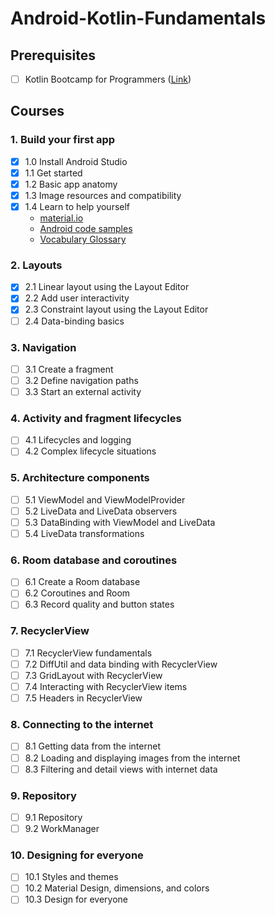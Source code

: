 # Android-Kotlin-Fundamentals

## Prerequisites
- [ ] Kotlin Bootcamp for Programmers ([Link](https://www.udacity.com/course/kotlin-bootcamp-for-programmers--ud9011))

## Courses
### 1. Build your first app
- [x] 1.0 Install Android Studio
- [x] 1.1 Get started 
- [x] 1.2 Basic app anatomy
- [x] 1.3 Image resources and compatibility
- [x] 1.4 Learn to help yourself
  - [material.io](https://material.io/)
  - [Android code samples](https://developer.android.com/samples/index.html?hl=en)
  - [Vocabulary Glossary](https://developers.google.com/android/for-all/vocab-words)
### 2. Layouts
- [x] 2.1 Linear layout using the Layout Editor
- [x] 2.2 Add user interactivity
- [x] 2.3 Constraint layout using the Layout Editor
- [ ] 2.4 Data-binding basics
### 3. Navigation
- [ ] 3.1 Create a fragment
- [ ] 3.2 Define navigation paths
- [ ] 3.3 Start an external activity
### 4. Activity and fragment lifecycles
- [ ] 4.1 Lifecycles and logging
- [ ] 4.2 Complex lifecycle situations
### 5. Architecture components
- [ ] 5.1 ViewModel and ViewModelProvider
- [ ] 5.2 LiveData and LiveData observers
- [ ] 5.3 DataBinding with ViewModel and LiveData
- [ ] 5.4 LiveData transformations
### 6. Room database and coroutines
- [ ] 6.1 Create a Room database
- [ ] 6.2 Coroutines and Room
- [ ] 6.3 Record quality and button states
### 7. RecyclerView
- [ ] 7.1 RecyclerView fundamentals
- [ ] 7.2 DiffUtil and data binding with RecyclerView
- [ ] 7.3 GridLayout with RecyclerView
- [ ] 7.4 Interacting with RecyclerView items
- [ ] 7.5 Headers in RecyclerView
### 8. Connecting to the internet
- [ ] 8.1 Getting data from the internet
- [ ] 8.2 Loading and displaying images from the internet
- [ ] 8.3 Filtering and detail views with internet data
### 9. Repository
- [ ] 9.1 Repository
- [ ] 9.2 WorkManager
### 10. Designing for everyone
- [ ] 10.1 Styles and themes
- [ ] 10.2 Material Design, dimensions, and colors
- [ ] 10.3 Design for everyone
